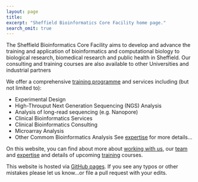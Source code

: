 ```yaml
---
layout: page
title: 
excerpt: "Sheffield Bioinformatics Core Facility home page."
search_omit: true
---
```


The Sheffield Bioinformatics Core Facility aims to develop and advance the training and application of bioinformatics and computational biology to biological research, biomedical research and public health in Sheffield. Our consulting and training courses are also available to other Universities and industrial partners

We offer a comprehensive [training programme](https://sbc.shef.ac.uk/training) and services including (but not limited to):

- Experimental Design
- High-Throuput Next Generation Sequencing (NGS) Analysis
- Analysis of long-read sequencing (e.g. Nanopore)
- Clinical Bioinformatics Services
- Clinical Bioinformatics Consulting
- Microarray Analysis
- Other Commom Bioinformatics Analysis
See [expertise](https://sbc.shef.ac.uk/expertise) for more details...

On this website, you can find about more about [working with us](https://sbc.shef.ac.uk/policies), our [team](https://sbc.shef.ac.uk/team) and [expertise](https://sbc.shef.ac.uk/expertise) and details of upcoming [training](https://sbc.shef.ac.uk/training) courses.

This website is hosted via [GitHub pages](https://github.com/sheffield-bioinformatics-core/sheffield-bioinformatics-core.github.io). If you see any typos or other mistakes please let us know...or file a pull request with your edits.
